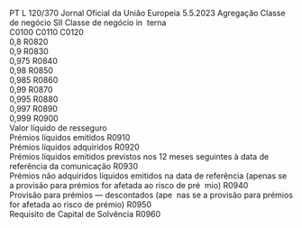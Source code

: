 PT  L 120/370 Jornal Oficial da União Europeia 5.5.2023
 Agregação  Classe de negócio 
SII  Classe de negócio in ­
terna  
C0100  C0110  C0120  
0,8  R0820  
0,9  R0830  
0,975  R0840  
0,98  R0850  
0,985  R0860  
0,99  R0870  
0,995  R0880  
0,997  R0890  
0,999  R0900  
Valor líquido de resseguro  
Prémios líquidos emitidos  R0910  
Prémios líquidos adquiridos  R0920  
Prémios líquidos emitidos previstos nos 
12 meses seguintes à data de referência 
da comunicação  R0930  
Prémios não adquiridos líquidos emitidos 
na data de referência (apenas se a provisão 
para prémios for afetada ao risco de pré ­
mio)  R0940  
Provisão para prémios — descontados (ape ­
nas se a provisão para prémios for afetada 
ao risco de prémio)  R0950  
Requisito de Capital de Solvência  R0960